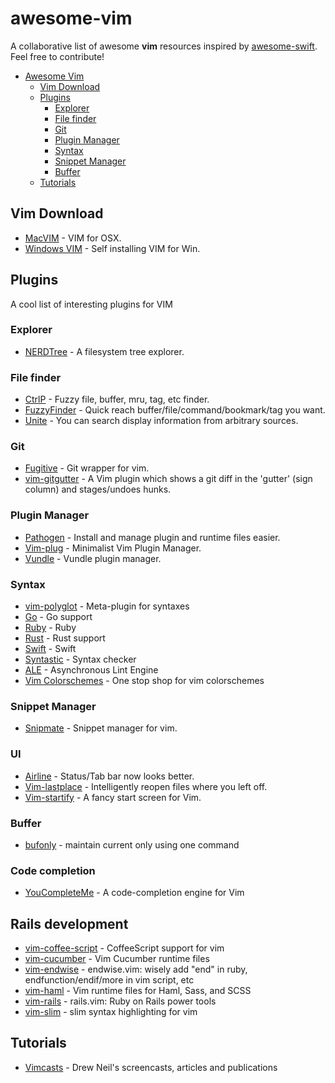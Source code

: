 awesome-vim
===========

A collaborative list of awesome **vim** resources inspired by [awesome-swift](https://github.com/matteocrippa/awesome-swift). Feel free to contribute!


- [Awesome Vim](#awesome-vim)
  - [Vim Download](#vim-download)
  - [Plugins](#plugins)
    - [Explorer](#explorer)
    - [File finder](#file-finder)
    - [Git](#git)
    - [Plugin Manager](#plugin-manager)
    - [Syntax](#syntax)
    - [Snippet Manager](#snippet-manager)
    - [Buffer](#buffer)
  - [Tutorials](#tutorials)

## Vim Download

* [MacVIM](https://github.com/b4winckler/macvim) - VIM for OSX.
* [Windows VIM](http://ftp.vim.org/pub/vim/pc/gvim74.exe) - Self installing VIM for Win.


## Plugins
A cool list of interesting plugins for VIM


### Explorer
* [NERDTree](https://github.com/scrooloose/nerdtree) - A filesystem tree explorer.


### File finder
* [CtrlP](https://github.com/kien/ctrlp.vim) - Fuzzy file, buffer, mru, tag, etc finder.
* [FuzzyFinder](https://bitbucket.org/ns9tks/vim-fuzzyfinder/) - Quick reach buffer/file/command/bookmark/tag you want.
* [Unite](https://github.com/Shougo/unite.vim) - You can search display information from arbitrary sources.


### Git
* [Fugitive](https://github.com/tpope/vim-fugitive) - Git wrapper for vim.
* [vim-gitgutter](https://github.com/airblade/vim-gitgutter) - A Vim plugin which shows a git diff in the 'gutter' (sign column) and stages/undoes hunks.


### Plugin Manager
* [Pathogen](https://github.com/tpope/vim-pathogen) - Install and manage plugin and runtime files easier.
* [Vim-plug](https://github.com/junegunn/vim-plug) - Minimalist Vim Plugin Manager.
* [Vundle](https://github.com/VundleVim/Vundle.vim) - Vundle plugin manager.


### Syntax
* [vim-polyglot](https://github.com/sheerun/vim-polyglot) - Meta-plugin for syntaxes
* [Go](https://github.com/fatih/vim-go) - Go support
* [Ruby](https://github.com/vim-ruby/vim-ruby) - Ruby
* [Rust](https://github.com/rust-lang/rust.vim) - Rust support
* [Swift](https://github.com/keith/swift.vim) - Swift
* [Syntastic](https://github.com/vim-syntastic/syntastic) - Syntax checker
* [ALE](https://github.com/w0rp/ale) - Asynchronous Lint Engine
* [Vim Colorschemes](https://github.com/flazz/vim-colorschemes) - One stop shop for vim colorschemes

### Snippet Manager
* [Snipmate](https://github.com/garbas/vim-snipmate) - Snippet manager for vim.


### UI
* [Airline](https://github.com/bling/vim-airline) - Status/Tab bar now looks better.
* [Vim-lastplace](https://github.com/dietsche/vim-lastplace) - Intelligently reopen files where you left off.
* [Vim-startify](https://github.com/mhinz/vim-startify) - A fancy start screen for Vim.

### Buffer
* [bufonly](https://github.com/muziqiushan/vim-bufonly) - maintain current only using one command

### Code completion
* [YouCompleteMe](https://github.com/Valloric/YouCompleteMe) - A code-completion engine for Vim

## Rails development
* [vim-coffee-script](https://github.com/kchmck/vim-coffee-script) - CoffeeScript support for vim
* [vim-cucumber](https://github.com/tpope/vim-cucumber) - Vim Cucumber runtime files
* [vim-endwise](https://github.com/tpope/vim-endwise) - endwise.vim: wisely add "end" in ruby, endfunction/endif/more in vim script, etc
* [vim-haml](https://github.com/tpope/vim-haml) - Vim runtime files for Haml, Sass, and SCSS
* [vim-rails](https://github.com/tpope/vim-rails) - rails.vim: Ruby on Rails power tools
* [vim-slim](https://github.com/slim-template/vim-slim) - slim syntax highlighting for vim

## Tutorials

* [Vimcasts](http://vimcasts.org) - Drew Neil's screencasts, articles and publications
